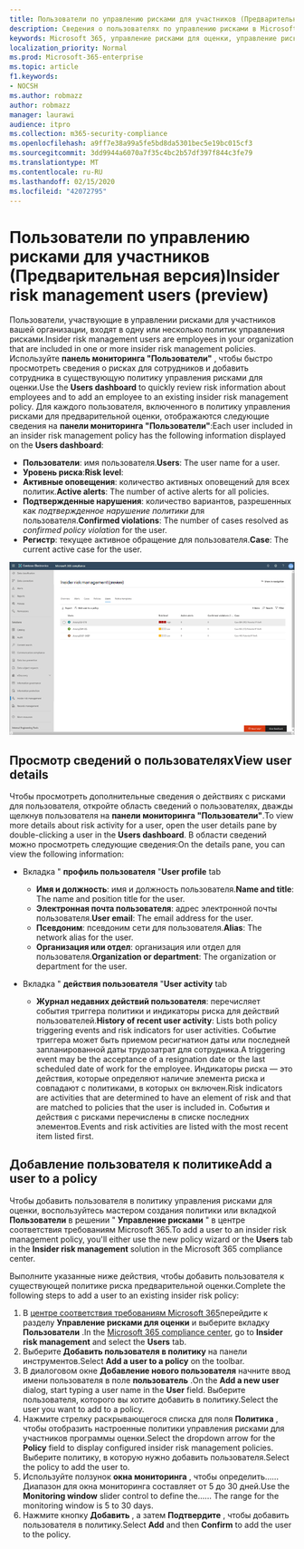 ```yaml
---
title: Пользователи по управлению рисками для участников (Предварительная версия)
description: Сведения о пользователях по управлению рисками в Microsoft 365
keywords: Microsoft 365, управление рисками для оценки, управление рисками, соответствие требованиям
localization_priority: Normal
ms.prod: Microsoft-365-enterprise
ms.topic: article
f1.keywords:
- NOCSH
ms.author: robmazz
author: robmazz
manager: laurawi
audience: itpro
ms.collection: m365-security-compliance
ms.openlocfilehash: a9ff7e38a99a5fe5bd8da5301bec5e19bc015cf3
ms.sourcegitcommit: 3dd9944a6070a7f35c4bc2b57df397f844c3fe79
ms.translationtype: MT
ms.contentlocale: ru-RU
ms.lasthandoff: 02/15/2020
ms.locfileid: "42072795"
---
```

# <a name="insider-risk-management-users-preview"></a><span data-ttu-id="e15cd-104">Пользователи по управлению рисками для участников (Предварительная версия)</span><span class="sxs-lookup"><span data-stu-id="e15cd-104">Insider risk management users (preview)</span></span>

<span data-ttu-id="e15cd-105">Пользователи, участвующие в управлении рисками для участников вашей организации, входят в одну или несколько политик управления рисками.</span><span class="sxs-lookup"><span data-stu-id="e15cd-105">Insider risk management users are employees in your organization that are included in one or more insider risk management policies.</span></span> <span data-ttu-id="e15cd-106">Используйте **панель мониторинга "Пользователи"** , чтобы быстро просмотреть сведения о рисках для сотрудников и добавить сотрудника в существующую политику управления рисками для оценки.</span><span class="sxs-lookup"><span data-stu-id="e15cd-106">Use the **Users dashboard** to quickly review risk information about employees and to add an employee to an existing insider risk management policy.</span></span> <span data-ttu-id="e15cd-107">Для каждого пользователя, включенного в политику управления рисками для предварительной оценки, отображаются следующие сведения на **панели мониторинга "Пользователи"**:</span><span class="sxs-lookup"><span data-stu-id="e15cd-107">Each user included in an insider risk management policy has the following information displayed on the **Users dashboard**:</span></span>

- <span data-ttu-id="e15cd-108">**Пользователи**: имя пользователя.</span><span class="sxs-lookup"><span data-stu-id="e15cd-108">**Users**: The user name for a user.</span></span>
- <span data-ttu-id="e15cd-109">**Уровень риска**:</span><span class="sxs-lookup"><span data-stu-id="e15cd-109">**Risk level**:</span></span> 
- <span data-ttu-id="e15cd-110">**Активные оповещения**: количество активных оповещений для всех политик.</span><span class="sxs-lookup"><span data-stu-id="e15cd-110">**Active alerts**: The number of active alerts for all policies.</span></span>
- <span data-ttu-id="e15cd-111">**Подтвержденные нарушения**: количество вариантов, разрешенных как *подтвержденное нарушение политики* для пользователя.</span><span class="sxs-lookup"><span data-stu-id="e15cd-111">**Confirmed violations**: The number of cases resolved as *confirmed policy violation* for the user.</span></span>
- <span data-ttu-id="e15cd-112">**Регистр**: текущее активное обращение для пользователя.</span><span class="sxs-lookup"><span data-stu-id="e15cd-112">**Case**: The current active case for the user.</span></span>

![Панель мониторинга пользователей управления рисками для участников](../media/insider-risk-users-dashboard.png)

## <a name="view-user-details"></a><span data-ttu-id="e15cd-114">Просмотр сведений о пользователях</span><span class="sxs-lookup"><span data-stu-id="e15cd-114">View user details</span></span>

<span data-ttu-id="e15cd-115">Чтобы просмотреть дополнительные сведения о действиях с рисками для пользователя, откройте область сведений о пользователях, дважды щелкнув пользователя на **панели мониторинга "Пользователи"**.</span><span class="sxs-lookup"><span data-stu-id="e15cd-115">To view more details about risk activity for a user, open the user details pane by double-clicking a user in the **Users dashboard**.</span></span> <span data-ttu-id="e15cd-116">В области сведений можно просмотреть следующие сведения:</span><span class="sxs-lookup"><span data-stu-id="e15cd-116">On the details pane, you can view the following information:</span></span>

- <span data-ttu-id="e15cd-117">Вкладка " **профиль пользователя** "</span><span class="sxs-lookup"><span data-stu-id="e15cd-117">**User profile** tab</span></span>
    - <span data-ttu-id="e15cd-118">**Имя и должность**: имя и должность пользователя.</span><span class="sxs-lookup"><span data-stu-id="e15cd-118">**Name and title**: The name and position title for the user.</span></span>
    - <span data-ttu-id="e15cd-119">**Электронная почта пользователя**: адрес электронной почты пользователя.</span><span class="sxs-lookup"><span data-stu-id="e15cd-119">**User email**: The email address for the user.</span></span>
    - <span data-ttu-id="e15cd-120">**Псевдоним**: псевдоним сети для пользователя.</span><span class="sxs-lookup"><span data-stu-id="e15cd-120">**Alias**: The network alias for the user.</span></span>
    - <span data-ttu-id="e15cd-121">**Организация или отдел**: организация или отдел для пользователя.</span><span class="sxs-lookup"><span data-stu-id="e15cd-121">**Organization or department**: The organization or department for the user.</span></span>

- <span data-ttu-id="e15cd-122">Вкладка " **действия пользователя** "</span><span class="sxs-lookup"><span data-stu-id="e15cd-122">**User activity** tab</span></span>
    - <span data-ttu-id="e15cd-123">**Журнал недавних действий пользователя**: перечисляет события триггера политики и индикаторы риска для действий пользователей.</span><span class="sxs-lookup"><span data-stu-id="e15cd-123">**History of recent user activity**: Lists both policy triggering events and risk indicators for user activities.</span></span> <span data-ttu-id="e15cd-124">Событие триггера может быть приемом ресигнатион даты или последней запланированной даты трудозатрат для сотрудника.</span><span class="sxs-lookup"><span data-stu-id="e15cd-124">A triggering event may be the acceptance of a resignation date or the last scheduled date of work for the employee.</span></span> <span data-ttu-id="e15cd-125">Индикаторы риска — это действия, которые определяют наличие элемента риска и совпадают с политиками, в которых он включен.</span><span class="sxs-lookup"><span data-stu-id="e15cd-125">Risk indicators are activities that are determined to have an element of risk and that are matched to policies that the user is included in.</span></span> <span data-ttu-id="e15cd-126">События и действия с рисками перечислены в списке последних элементов.</span><span class="sxs-lookup"><span data-stu-id="e15cd-126">Events and risk activities are listed with the most recent item listed first.</span></span>

## <a name="add-a-user-to-a-policy"></a><span data-ttu-id="e15cd-127">Добавление пользователя к политике</span><span class="sxs-lookup"><span data-stu-id="e15cd-127">Add a user to a policy</span></span>

<span data-ttu-id="e15cd-128">Чтобы добавить пользователя в политику управления рисками для оценки, воспользуйтесь мастером создания политики или вкладкой **Пользователи** в решении " **Управление рисками** " в центре соответствия требованиям Microsoft 365.</span><span class="sxs-lookup"><span data-stu-id="e15cd-128">To add a user to an insider risk management policy, you'll either use the new policy wizard or the **Users** tab in the **Insider risk management** solution in the Microsoft 365 compliance center.</span></span>

<span data-ttu-id="e15cd-129">Выполните указанные ниже действия, чтобы добавить пользователя к существующей политике риска предварительной оценки.</span><span class="sxs-lookup"><span data-stu-id="e15cd-129">Complete the following steps to add a user to an existing insider risk policy:</span></span>

1. <span data-ttu-id="e15cd-130">В [центре соответствия требованиям Microsoft 365](https://compliance.microsoft.com)перейдите к разделу **Управление рисками для оценки** и выберите вкладку **Пользователи** .</span><span class="sxs-lookup"><span data-stu-id="e15cd-130">In the [Microsoft 365 compliance center](https://compliance.microsoft.com), go to **Insider risk management** and select the **Users** tab.</span></span>
2. <span data-ttu-id="e15cd-131">Выберите **Добавить пользователя в политику** на панели инструментов.</span><span class="sxs-lookup"><span data-stu-id="e15cd-131">Select **Add a user to a policy** on the toolbar.</span></span>
3. <span data-ttu-id="e15cd-132">В диалоговом окне **Добавление нового пользователя** начните ввод имени пользователя в поле **пользователь** .</span><span class="sxs-lookup"><span data-stu-id="e15cd-132">On the **Add a new user** dialog, start typing a user name in the **User** field.</span></span> <span data-ttu-id="e15cd-133">Выберите пользователя, которого вы хотите добавить в политику.</span><span class="sxs-lookup"><span data-stu-id="e15cd-133">Select the user you want to add to a policy.</span></span>
4. <span data-ttu-id="e15cd-134">Нажмите стрелку раскрывающегося списка для поля **Политика** , чтобы отобразить настроенные политики управления рисками для участников программы оценки.</span><span class="sxs-lookup"><span data-stu-id="e15cd-134">Select the dropdown arrow for the **Policy** field to display configured insider risk management policies.</span></span> <span data-ttu-id="e15cd-135">Выберите политику, в которую нужно добавить пользователя.</span><span class="sxs-lookup"><span data-stu-id="e15cd-135">Select the policy to add the user to.</span></span>
5. <span data-ttu-id="e15cd-136">Используйте ползунок **окна мониторинга** , чтобы определить...... Диапазон для окна мониторинга составляет от 5 до 30 дней.</span><span class="sxs-lookup"><span data-stu-id="e15cd-136">Use the **Monitoring window** slider control to define the...... The range for the monitoring window is 5 to 30 days.</span></span>
6. <span data-ttu-id="e15cd-137">Нажмите кнопку **Добавить** , а затем **Подтвердите** , чтобы добавить пользователя в политику.</span><span class="sxs-lookup"><span data-stu-id="e15cd-137">Select **Add** and then **Confirm** to add the user to the policy.</span></span>

